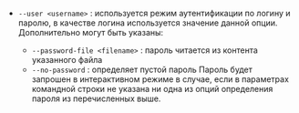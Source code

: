 - `--user <username>` : используется режим аутентификации по логину и паролю, в качестве логина используется значение данной опции. Дополнительно могут быть указаны:

  - `--password-file <filename>` : пароль читается из контента указанного файла
  - `--no-password` : определяет пустой пароль
  Пароль будет запрошен в интерактивном режиме в случае, если в параметрах командной строки не указана ни одна из опций определения пароля из перечисленных выше.